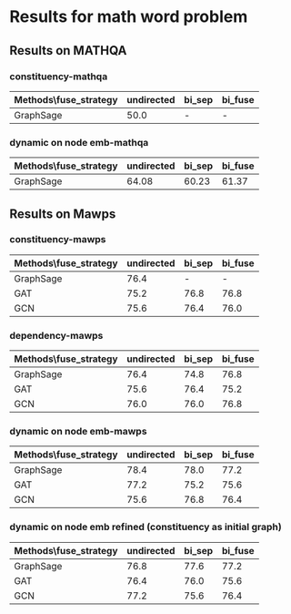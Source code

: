 # Results for math word problem

## Results on MATHQA

### constituency-mathqa

| Methods\fuse_strategy | undirected | bi_sep | bi_fuse |  
| ---- | ---- | ---- | ---- |  
| GraphSage | 50.0 | - | - |

### dynamic on node emb-mathqa

| Methods\fuse_strategy | undirected | bi_sep | bi_fuse |  
| ---- | ---- | ---- | ---- |  
| GraphSage | 64.08 | 60.23 | 61.37 |

## Results on Mawps

### constituency-mawps

| Methods\fuse_strategy | undirected | bi_sep | bi_fuse |  
| ---- | ---- | ---- | ---- |  
| GraphSage | 76.4 | - | - |  
| GAT | 75.2 | 76.8 | 76.8 |  
| GCN | 75.6 | 76.4 | 76.0 |  

### dependency-mawps

| Methods\fuse_strategy | undirected | bi_sep | bi_fuse |  
| ---- | ---- | ---- | ---- |  
| GraphSage | 76.4 | 74.8 | 76.8 |  
| GAT | 75.6 | 76.4 | 75.2 |  
| GCN | 76.0 | 76.0 | 76.8 |  

### dynamic on node emb-mawps

| Methods\fuse_strategy | undirected | bi_sep | bi_fuse |  
| ---- | ---- | ---- | ---- |  
| GraphSage | 78.4 | 78.0 | 77.2 |  
| GAT | 77.2 | 75.2 | 75.6 |  
| GCN | 75.6 | 76.8 | 76.4 |  

### dynamic on node emb refined (constituency as initial graph)

| Methods\fuse_strategy | undirected | bi_sep | bi_fuse |  
| ---- | ---- | ---- | ---- |  
| GraphSage | 76.8 | 77.6 | 77.2 |  
| GAT | 76.4 | 76.0 | 75.6 |  
| GCN | 77.2 | 75.6 | 76.4 |  
